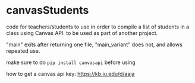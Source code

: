 # canvasStudents
code for teachers/students to use in order to compile a list of students in a class using Canvas API. to be used as part of another project.

"main" exits after returning one file, "main_variant" does not, and allows repeated use. 

make sure to do  ```pip install canvasapi``` before using

how to get a canvas api key: https://kb.iu.edu/d/aaja
